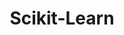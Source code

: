 ---
layout: toctree
title: Scikit-Learn
permalink: /blog/coding/python/frameworks/ml-dl-ds/sklearn/
parent: /blog/coding/python/frameworks/ml-dl-ds/


enumerategrandchild: true

---